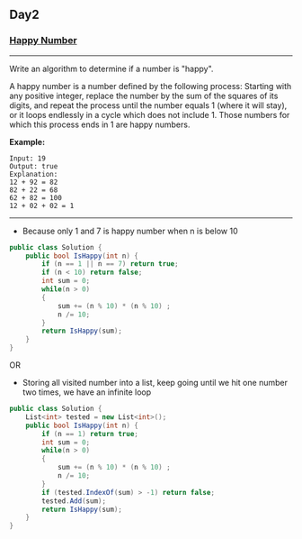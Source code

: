 ## Day2

### [Happy Number](https://leetcode.com/explore/other/card/30-day-leetcoding-challenge/528/week-1/3284/)

---

Write an algorithm to determine if a number is "happy".

A happy number is a number defined by the following process: Starting with any positive integer, replace the number by the sum of the squares of its digits, and repeat the process until the number equals 1 (where it will stay), or it loops endlessly in a cycle which does not include 1. Those numbers for which this process ends in 1 are happy numbers.

**Example:**

```
Input: 19
Output: true
Explanation: 
12 + 92 = 82
82 + 22 = 68
62 + 82 = 100
12 + 02 + 02 = 1
```

--- 

- Because only 1 and 7 is happy number when n is below 10

```cs
public class Solution {
    public bool IsHappy(int n) {
        if (n == 1 || n == 7) return true;
        if (n < 10) return false;
        int sum = 0;
        while(n > 0) 
        {
            sum += (n % 10) * (n % 10) ;
            n /= 10;
        }
        return IsHappy(sum);
    }
}
```

OR

- Storing all visited number into a list, keep going until we hit one number two times, we have an infinite loop

```cs
public class Solution {
    List<int> tested = new List<int>();
    public bool IsHappy(int n) {
        if (n == 1) return true;
        int sum = 0;
        while(n > 0) 
        {
            sum += (n % 10) * (n % 10) ;
            n /= 10;
        }
        if (tested.IndexOf(sum) > -1) return false;
        tested.Add(sum);
        return IsHappy(sum);
    }
}
```
